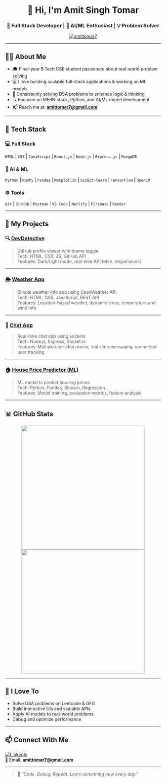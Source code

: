 <h1 align="center">👋 Hi, I'm Amit Singh Tomar</h1>
<h3 align="center">🚀 Full Stack Developer | 🤖 AI/ML Enthusiast | 💡 Problem Solver</h3>

<p align="center">
  <a href="https://github.com/amittomar7"><img src="https://komarev.com/ghpvc/?username=amittomar7&label=Profile%20views&color=0e75b6&style=flat" alt="amittomar7" /></a>
</p>

---

## 🧑‍💻 About Me

- 🎓 Final-year B.Tech CSE student passionate about real-world problem solving
- 💻 I love building scalable full-stack applications & working on ML models
- 🧠 Consistently solving DSA problems to enhance logic & thinking
- 🔍 Focused on MERN stack, Python, and AI/ML model development
- 📬 Reach me at: **amittomar7@gmail.com**

---

## 🔧 Tech Stack

### 💻 Full Stack
`HTML` | `CSS` | `JavaScript` | `React.js` | `Node.js` | `Express.js` | `MongoDB`

### 🧠 AI & ML
`Python` | `NumPy` | `Pandas` | `Matplotlib` | `Scikit-learn` | `TensorFlow` | `OpenCV`

### ⚙️ Tools
`Git` | `GitHub` | `Postman` | `VS Code` | `Netlify` | `Firebase` | `Render`

---

## 📂 My Projects

### 🔍 [DevDetective](https://github.com/amittomar7/DevDetective)
> GitHub profile viewer with theme toggle  
Tech: HTML, CSS, JS, GitHub API  
Features: Dark/Light mode, real-time API fetch, responsive UI

---

### 🌦️ [Weather App](https://github.com/amittomar7/Weather-App)
> Simple weather info app using OpenWeather API  
Tech: HTML, CSS, JavaScript, REST API  
Features: Location-based weather, dynamic icons, temperature and wind info

---

### 💬 [Chat App](https://github.com/amittomar7/Chat-App)
> Real-time chat app using sockets  
Tech: Node.js, Express, Socket.io  
Features: Multiple user chat rooms, real-time messaging, connected user tracking

---

### 🏠 [House Price Predictor (ML)](https://github.com/amittomar7/ML-House-Prediction)
> ML model to predict housing prices  
Tech: Python, Pandas, Sklearn, Regression  
Features: Model training, evaluation metrics, feature analysis

---

## 📊 GitHub Stats

<p align="center">
  <img src="https://github-readme-stats.vercel.app/api?username=amittomar7&show_icons=true&theme=radical" width="400" />
  <img src="https://github-readme-streak-stats.herokuapp.com/?user=amittomar7&theme=radical" width="400" />
</p>

---

## 🧠 I Love To

- Solve DSA problems on Leetcode & GFG
- Build interactive UIs and scalable APIs
- Apply AI models to real-world problems
- Debug and optimize performance

---

## 📫 Connect With Me

[![LinkedIn](https://img.shields.io/badge/LinkedIn-blue?logo=linkedin&style=for-the-badge)](https://www.linkedin.com/in/amit-singh-tomar)  
📧 Email: **amittomar7@gmail.com**

---

> 🚀 *"Code. Debug. Repeat. Learn something new every day."*
